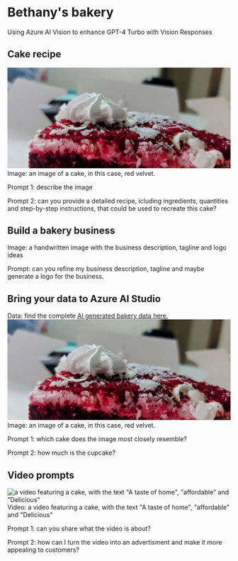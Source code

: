 # Bethany's bakery
Using Azure AI Vision to enhance GPT-4 Turbo with Vision Responses

## Cake recipe
![an image of a cake, in this case, red velvet.](images/red_velvet.jpg)
Image: an image of a cake, in this case, red velvet.

Prompt 1: describe the image

Prompt 2: can you provide a detailed recipe, icluding ingredients, quantities and step-by-step instructions, that could be used to recreate this cake?

## Build a bakery business

Image: a handwritten image with the business description, tagline and logo ideas

Prompt: can you refine my business description, tagline and maybe generate a logo for the business.

## Bring your data to Azure AI Studio
Data: find the complete [AI generated bakery data here.](/product.md)
![an image of a cake, in this case, red velvet.](images/red_velvet.jpg)
Image: an image of a cake, in this case, red velvet.

Prompt 1: which cake does the image most closely resemble?

Prompt 2: how much is the cupcake?

## Video prompts
![a video featuring a cake, with the text "A taste of home", "affordable" and "Delicious"](images/ad.gif)
Video: a video featuring a cake, with the text "A taste of home", "affordable" and "Delicious"

Prompt 1: can you share what the video is about?

Prompt 2: how can I turn the video into an advertisment and make it more appealing to customers?
